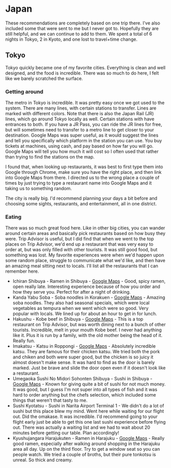# Japan
These recommendations are completely based on one trip there. I've also included some that were sent to me but I never got to. Hopefully they are still helpful, and we can continue to add to them. We spent a total of 6 nights in Tokyo, 2 in Kyoto, and one lost to travel+time change.
## Tokyo
Tokyo quickly became one of my favorite cities. Everything is clean and well designed, and the food is incredible. There was so much to do here, I felt like we barely scratched the surface.
### Getting around
The metro in Tokyo is incredible. It was pretty easy once we got used to the system. There are many lines, with certain stations to transfer. Lines are marked with different colors. Note that there is also the Japan Rail (JR) lines, which go around Tokyo locally as well. Certain stations with have entrances to both. If you have a JR Pass, you can ride the JR lines for free, but will sometimes need to transfer to a metro line to get closer to your destination. Google Maps was super useful, as it would suggest the lines and tell you specifically which platform in the station you can use. You buy tickets at machines, using cash, and pay based on how far you will go. Google Maps will tell you how much it will cost so I often used that rather than trying to find the stations on the map.

I found that, when looking up restaurants, it was best to first type them into Google through Chrome, make sure you have the right place, and then link into Google Maps from there. I directed us to the wrong place a couple of times by just trying to type a restaurant name into Google Maps and it taking us to something random.

The city is really big. I'd recommend planning your days a bit before and choosing some sights, restaurants, and entertainment, all in one district.
### Eating
There was so much great food here. Like in other big cities, you can wander around certain areas and basically pick restaurants based on how busy they were. Trip Advisor is useful, but I did find that when we went to the top places on Trip Advisor, we'd end up a restaurant that was very easy to order at, but was only filled with other tourists. It was still good food, but something was lost. My favorite experiences were when we'd happen upon some random place, struggle to communicate what we'd like, and then have an amazing meal sitting next to locals. I'll list all the restaurants that I can remember here.
* Ichiran Shibuya - Ramen in Shibuya - [Google Maps](https://www.google.com/maps/place/%E4%B8%80%E8%98%AD+%E6%B8%8B%E8%B0%B7%E3%82%B9%E3%83%9A%E3%82%A4%E3%83%B3%E5%9D%82%E5%BA%97+Ichiran+Ramen/@35.6609511,139.6965346,17z/data=!3m1!4b1!4m5!3m4!1s0x60188ca9ab71057d:0x3cf8b41707c84c2b!8m2!3d35.6609511!4d139.6987233) - Good, spicy ramen, open really late. Interesting experience because of how you order and how they serve you. Perfect for after a night of drinking.
* Kanda Yabu Soba - Soba noodles in Korakuen - [Google Maps](https://www.google.com/maps/place/Kandayabusoba/@35.6971522,139.7683195,17z/data=!4m5!3m4!1s0x60188c1ca295ec5f:0xd440f2959e693751!8m2!3d35.6970335!4d139.7686481!6m1!1e1) - Amazing soba noodles. They also had seasonal specials, which were local vegetables as tempura when we went which were so good. Very popular with locals. We lined up for about an hour to get in for lunch.
* Hakushu - Kobe beef in Shibuya - [Google Maps](https://www.google.com/maps/place/Hakusyu+Teppanyaki/@35.6971319,139.7004679,12z/data=!4m8!1m2!2m1!1sHakusyu+Teppanyaki,+16-7+Sakuragaokacho,+%E6%B8%8B%E8%B0%B7%E5%8C%BA+Tokyo+150-0031,+Japan!3m4!1s0x60188b575dddcdd1:0xc416e23e94dacbe4!8m2!3d35.6562778!4d139.700963) - This is a top restaurant on Trip Advisor, but was worth dining next to a bunch of other tourists. Incredible, melt in your mouth Kobe beef. I never had anything like it. Plus it is run by a family, with the old mother being the head of it. Really fun.
* Imakatsu - Katsu in Roppongi - [Google Maps](https://www.google.com/maps/place/%E3%82%A4%E3%83%9E%E3%82%AB%E3%83%84/@35.6644148,139.7316098,13z/data=!4m8!1m2!2m1!1sImakatsu+roppongi!3m4!1s0x0000000000000000:0xc04ac5d9f934f29b!8m2!3d35.6644355!4d139.7315884) - Absolutely incredible katsu. They are famous for their chicken katsu. We tried both the pork and chiken and both were super good, but the chicken is so juicy it almost doesn't make sense. It was hard to find as the door is barely marked. Just be brave and slide the door open even if it doesn't look like a restaurant.
* Umegaoka Sushi No Midori Sohonten Shibuya - Sushi in Shibuya - [Google Maps](https://www.google.com/maps/place/%E6%A2%85%E4%B8%98%E5%AF%BF%E5%8F%B8%E3%81%AE%E7%BE%8E%E7%99%BB%E5%88%A9%E7%B7%8F%E6%9C%AC%E5%BA%97/@35.6583498,139.6967928,17z/data=!3m2!4b1!5s0x60188b5631f5f4af:0xf2c804907c6b11f9!4m5!3m4!1s0x60188b562cb45555:0xc95f7e35290dd695!8m2!3d35.6583498!4d139.6989815) - Known for giving quite a bit of sushi for not much money. It was good, but I guess I'm not super into all types of fish and it was hard to order anything but the chefs selection, which included some things that weren't that tasty to me.
* Sushi Kyotatsu - Sushi in Narita Airport Terminal 1 - We didn't do a lot of sushi but this place blew my mind. Went here while waiting for our flight out. Did the omakase. It was incredible. I'd recommend going to your flight early just be able to get this one last sushi experience before flying out. There was actually a waiting list and we had to wait about 20 minutes before getting our table. Plan accordingly!
* Kyushujangara Harajukuten - Ramen in Harajuku - [Google Maps](https://www.google.com/maps/place/Ramen+Kyusyujangara+Tokyo/@35.6696218,139.701301,17z/data=!3m1!4b1!4m5!3m4!1s0x60188ca525ebdc39:0xd062b16bd28ef4c6!8m2!3d35.6696218!4d139.7034897) - Really good ramen, especially after walking around shopping in the Harajuku area all day. Up on the third floor. Try to get a window seat so you can people watch. We tried a couple of broths, but their pure tonkotsu is unreal. So thick and creamy.
